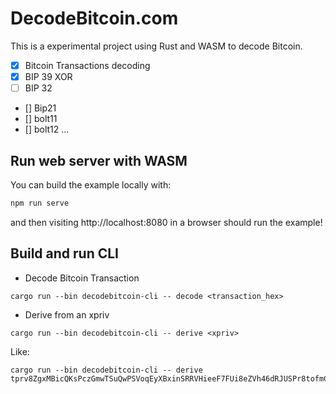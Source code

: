 # DecodeBitcoin.com

This is a experimental project using Rust and WASM to decode Bitcoin.

- [x] Bitcoin Transactions decoding
- [x] BIP 39 XOR
- [ ] BIP 32
- [] Bip21
- [] bolt11
- [] bolt12
  ...

## Run web server with WASM

You can build the example locally with:

```bash
npm run serve
```

and then visiting http://localhost:8080 in a browser should run the example!


## Build and run CLI

* Decode Bitcoin Transaction

```
cargo run --bin decodebitcoin-cli -- decode <transaction_hex>
```

* Derive from an xpriv

```
cargo run --bin decodebitcoin-cli -- derive <xpriv>
```

Like: 

```
cargo run --bin decodebitcoin-cli -- derive tprv8ZgxMBicQKsPczGmwTSuQwPSVoqEyXBxinSRRVHieeF7FUi8eZVh46dRJUSPr8tofmC1TymdPMGYmu6TakaEQaA27VMYZxHs4pcekFTotCC
```
